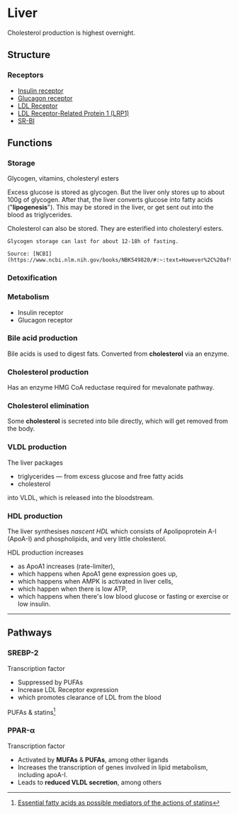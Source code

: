 # Liver

Cholesterol production is highest overnight.

## Structure

### Receptors

- [Insulin receptor]()
- [Glucagon receptor]()
- [LDL Receptor]()
- [LDL Receptor-Related Protein 1 (LRP1)]()
- [SR-BI]()

## Functions

### Storage

Glycogen, vitamins, cholesteryl esters

Excess glucose is stored as glycogen. But the liver only stores up to about 100g of glycogen. After that, the liver converts glucose into fatty acids ("**lipogenesis**"). This may be stored in the liver, or get sent out into the blood as triglycerides.

Cholesterol can also be stored. They are esterified into cholesteryl esters.

~~~admonish tip="How long can it last?"
Glycogen storage can last for about 12-18h of fasting.

Source: [NCBI](https://www.ncbi.nlm.nih.gov/books/NBK549820/#:~:text=However%2C%20after%20approximately%2012%20to,Go%20to:)
~~~

### Detoxification

### Metabolism

* Insulin receptor
* Glucagon receptor

### Bile acid production

Bile acids is used to digest fats. Converted from **cholesterol** via an enzyme. 

### Cholesterol production

Has an enzyme HMG CoA reductase required for mevalonate pathway.

### Cholesterol elimination

Some **cholesterol** is secreted into bile directly, which will get removed from the body.

### VLDL production

The liver packages
* triglycerides — from excess glucose and free fatty acids
* cholesterol 

into VLDL, which is released into the bloodstream.

### HDL production

The liver synthesises _nascent HDL_ which consists of Apolipoprotein A-I (ApoA-I) and phospholipids, and very little cholesterol.

HDL production increases 
* as ApoA1 increases (rate-limiter),
* which happens when ApoA1 gene expression goes up,
* which happens when AMPK is activated in liver cells,
* which happen when there is low ATP,
* which happens when there's low blood glucose or fasting or exercise or low insulin. 

---

## Pathways

### SREBP-2

Transcription factor

* Suppressed by PUFAs
* Increase LDL Receptor expression
* which promotes clearance of LDL from the blood

PUFAs & statins[^hmgcoareductase]

### PPAR-α

Transcription factor

* Activated by **MUFAs** & **PUFAs**, among other ligands
* Increases the transcription of genes involved in lipid metabolism, including apoA-I.
* Leads to **reduced VLDL secretion**, among others

[^hmgcoareductase]: [Essential fatty acids as possible mediators of the actions of statins](https://pubmed.ncbi.nlm.nih.gov/11487306/#:~:text=Similarly%20to%20statins%2C%20polyunsaturated%20fatty,inhibit%20HMG%2DCoA%20reductase%20activity.)
